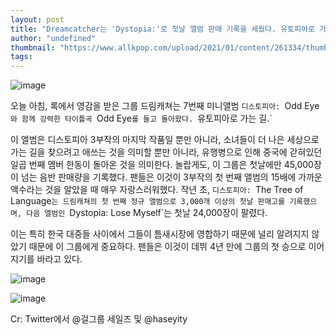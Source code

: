 ```yaml
---
layout: post
title: "Dreamcatcher는 'Dystopia:'로 첫날 앨범 판매 기록을 세웠다. 유토피아로 가는 길"
author: "undefined"
thumbnail: "https://www.allkpop.com/upload/2021/01/content/261334/thumb/1611686084-dreamcatcher-odd-eye.jpeg"
tags: 
---
```



![image](https://www.allkpop.com/upload/2021/01/content/261334/1611686084-dreamcatcher-odd-eye.jpeg)

오늘 아침, 록에서 영감을 받은 그룹 드림캐쳐는 7번째 미니앨범 `디스토피아: `Odd Eye`와 함께 강력한 타이틀곡 `Odd Eye`를 들고 돌아왔다. `유토피아로 가는 길.`

이 앨범은 디스토피아 3부작의 마지막 작품일 뿐만 아니라, 소녀들이 더 나은 세상으로 가는 길을 찾으려고 애쓰는 것을 의미할 뿐만 아니라, 유행병으로 인해 중국에 갇혀있던 일곱 번째 멤버 한동이 돌아온 것을 의미한다. 놀랍게도, 이 그룹은 첫날에만 45,000장이 넘는 음반 판매량을 기록했다. 팬들은 이것이 3부작의 첫 번째 앨범의 15배에 가까운 액수라는 것을 알았을 때 매우 자랑스러워했다. 작년 초, `디스토피아: `The Tree of Language`는 드림캐쳐의 첫 번째 정규 앨범으로 3,000개 이상의 첫날 판매고를 기록했으며, 다음 앨범인 `Dystopia: Lose Myself`는 첫날 24,000장이 팔렸다.

이는 특히 한국 대중들 사이에서 그들이 틈새시장에 영합하기 때문에 널리 알려지지 않았기 때문에 이 그룹에게 중요하다. 팬들은 이것이 데뷔 4년 만에 그룹의 첫 승으로 이어지기를 바라고 있다.

![image](https://www.allkpop.com/upload/2021/01/content/261342/1611686554-dreamcatcher-sales-2.jfif)

![image](https://www.allkpop.com/upload/2021/01/content/261342/1611686566-dreamcatcher-sales-1.jfif)

Cr: Twitter에서 @걸그룹 세일즈 및 @haseyity